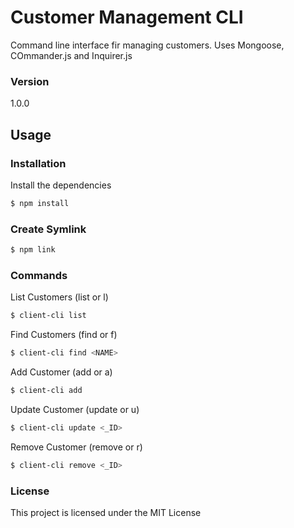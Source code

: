 # Customer Management CLI

Command line interface fir managing customers. Uses Mongoose, COmmander.js and Inquirer.js

### Version
1.0.0

## Usage

### Installation

Install the dependencies

```sh
$ npm install
```

### Create Symlink

```sh
$ npm link
```

### Commands

List Customers (list or l)
```sh
$ client-cli list
```

Find Customers (find or f)
```sh
$ client-cli find <NAME>
```

Add Customer (add or a)
```sh
$ client-cli add
```

Update Customer (update or u)
```sh
$ client-cli update <_ID>
```

Remove Customer (remove or r)
```sh
$ client-cli remove <_ID>
```

### License

This project is licensed under the MIT License